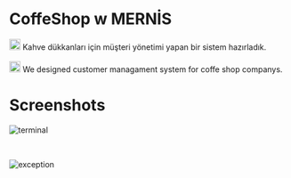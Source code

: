 # CoffeShop w MERNİS
<p>
<img src="https://user-images.githubusercontent.com/61664693/116838911-dcc33b80-abd8-11eb-8169-bcded73d5f7f.png" width="20"/>
Kahve dükkanları için müşteri yönetimi yapan bir sistem hazırladık.
<br><br>
<img src="https://user-images.githubusercontent.com/61664693/116838910-dc2aa500-abd8-11eb-9000-5c3c15cfd9c9.png" width="20"/>
We designed customer managament system for coffe shop companys.
  </p>


# Screenshots
![terminal](https://user-images.githubusercontent.com/61664693/116838397-e6e43a80-abd6-11eb-8694-c1fc3c041ede.png)

<br>

![exception](https://user-images.githubusercontent.com/61664693/116838399-e77cd100-abd6-11eb-90c7-5042976f9a46.png)
